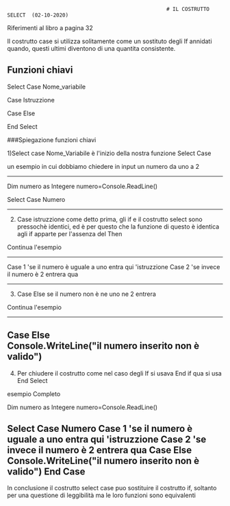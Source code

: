                                                         # IL COSTRUTTO SELECT  (02-10-2020)
                                                      
                                                      
                                                      
Riferimenti al libro a pagina 32




Il costrutto case si utilizza solitamente come un sostituto degli If annidati quando, questi ultimi diventono di una quantita consistente.



## Funzioni chiavi



Select Case Nome_variabile

Case Istruzzione

Case Else

End Select







###Spiegazione funzioni chiavi

1)Select case Nome_Variabile è l'inizio della nostra funzione Select Case


un esempio in cui dobbiamo chiedere in input un numero da uno a 2

--------------------------
Dim numero as Integere
numero=Console.ReadLine()

Select Case Numero 

--------------------------






2) Case istruzzione come detto prima, gli if e il costrutto select sono pressochè identici, ed è per questo che la funzione di questo è identica agli if apparte per l'assenza del Then 





Continua l'esempio



---------------------
Case 1                       'se il numero è uguale a uno entra qui
'istruzzione
Case 2                        'se invece il numero è 2 entrera qua

-------------------








3) Case Else               se il numero non è ne uno ne 2 entrera 


Continua l'esempio


---------------------

Case Else  
Console.WriteLine("il numero inserito non è valido")
--------------------------------------------------------------



4) Per chiudere il costrutto come nel caso degli If si usava End if qua si usa End Select



esempio Completo




Dim numero as Integere
numero=Console.ReadLine()

Select Case Numero 
Case 1                       'se il numero è uguale a uno entra qui
'istruzzione
Case 2                        'se invece il numero è 2 entrera qua
Case Else  
Console.WriteLine("il numero inserito non è valido")
End Case 
-----------------------------------------------------------------------------------------------------------------

In conclusione il costrutto select case puo sostituire il costrutto if, soltanto per una questione di leggibilità ma le loro funzioni sono equivalenti

